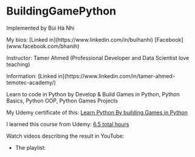 # BuildingGamePython

<p>Implemented by Bùi Hà Nhi</p>
My bios: [Linked in](https://www.linkedin.com/in/buihanhi) [Facebook](www.facebook.com/bhanih)
<p>Instructor: Tamer Ahmed (Professional Developer and Data Scientist love teaching)</p>
Information: [Linked in](https://www.linkedin.com/in/tamer-ahmed-temotec-academy/)

<p>Learn to code in Python by Develop & Build Games in Python, Python Basics, Python OOP, Python Games Projects</p>

My Udemy certificate of this: [Learn Python By building Games in Python](https://i.pinimg.com/originals/1a/ae/b9/1aaeb92db944020a324c1b1d5bdd1522.gif)

I learned this course from Udemy: [6.5 total hours](https://www.udemy.com/share/1057vc3@kdeFaMZsRUzy0a533htene07-H-p46B05qsc-i-VaKWSBH3kYpJNfTj6O3rcerhkJg==/)

Watch videos describing the result in YouTube:

- The playlist:
